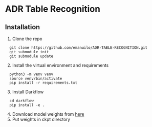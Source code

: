 # ADR Table Recognition

## Installation

1. Clone the repo
```
  git clone https://github.com/emanuilo/ADR-TABLE-RECOGNITION.git
  git submodule init
  git submodule update
```
2. Install the virtual environment and requirements
```
  python3 -m venv venv
  source venv/bin/activate
  pip install -r requirements.txt
```
3. Install Darkflow   
```
  cd darkflow
  pip install -e .
```
4. Download model weights from [here](https://drive.google.com/drive/folders/1mW735di8mXFFkIBTRy-O051beePIm6FK?usp=sharing)
5. Put weights in ckpt directory

